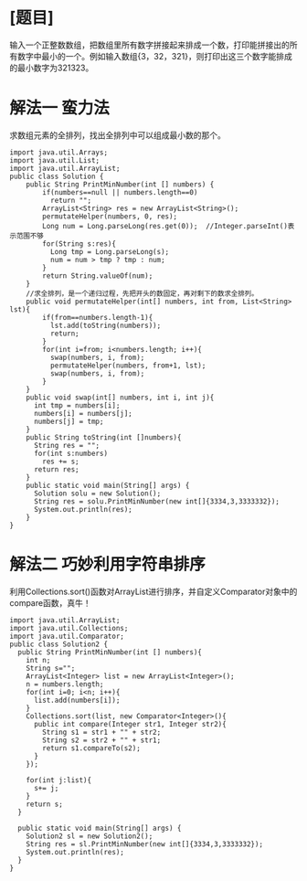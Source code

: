 # [题目]  
输入一个正整数数组，把数组里所有数字拼接起来排成一个数，打印能拼接出的所有数字中最小的一个。例如输入数组{3，32，321}，则打印出这三个数字能排成的最小数字为321323。  

# 解法一 蛮力法  
求数组元素的全排列，找出全排列中可以组成最小数的那个。  

    import java.util.Arrays;
    import java.util.List;
    import java.util.ArrayList;
    public class Solution {
        public String PrintMinNumber(int [] numbers) {
            if(numbers==null || numbers.length==0)
              return "";
            ArrayList<String> res = new ArrayList<String>();
            permutateHelper(numbers, 0, res);
            Long num = Long.parseLong(res.get(0));  //Integer.parseInt()表示范围不够
            for(String s:res){
              Long tmp = Long.parseLong(s);
              num = num > tmp ? tmp : num;
            }
            return String.valueOf(num);
        }
        //求全排列，是一个递归过程，先把开头的数固定，再对剩下的数求全排列。
        public void permutateHelper(int[] numbers, int from, List<String> lst){
            if(from==numbers.length-1){
              lst.add(toString(numbers));
              return;
            }
            for(int i=from; i<numbers.length; i++){
              swap(numbers, i, from);
              permutateHelper(numbers, from+1, lst);
              swap(numbers, i, from);
            }
        }
        public void swap(int[] numbers, int i, int j){
          int tmp = numbers[i];
          numbers[i] = numbers[j];
          numbers[j] = tmp;
        }
        public String toString(int []numbers){
          String res = "";
          for(int s:numbers)
            res += s;
          return res;
        }
        public static void main(String[] args) {
          Solution solu = new Solution();
          String res = solu.PrintMinNumber(new int[]{3334,3,3333332});
          System.out.println(res);
        }
    }
    
# 解法二 巧妙利用字符串排序
利用Collections.sort()函数对ArrayList进行排序，并自定义Comparator对象中的compare函数，真牛！  

    import java.util.ArrayList;
    import java.util.Collections;
    import java.util.Comparator;
    public class Solution2 {
      public String PrintMinNumber(int [] numbers){
        int n;
        String s="";
        ArrayList<Integer> list = new ArrayList<Integer>();
        n = numbers.length;
        for(int i=0; i<n; i++){
          list.add(numbers[i]);
        }
        Collections.sort(list, new Comparator<Integer>(){
          public int compare(Integer str1, Integer str2){
            String s1 = str1 + "" + str2;
            String s2 = str2 + "" + str1;
            return s1.compareTo(s2);
          }
        });

        for(int j:list){
          s+= j;
        }
        return s;
      }

      public static void main(String[] args) {
        Solution2 sl = new Solution2();
        String res = sl.PrintMinNumber(new int[]{3334,3,3333332});
        System.out.println(res);
      }
    }
